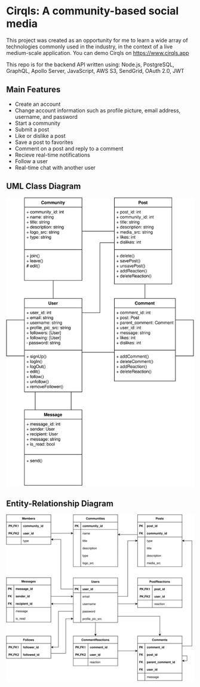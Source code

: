 # Cirqls: A community-based social media

This project was created as an opportunity for me to learn a wide array of technologies commonly used in the industry, in the context of a live medium-scale application. You can demo Cirqls on https://www.cirqls.app

This repo is for the backend API written using: Node.js, PostgreSQL, GraphQL, Apollo Server, JavaScript, AWS S3, SendGrid, OAuth 2.0, JWT

## Main Features

- Create an account
- Change account information such as profile picture, email address, username, and password
- Start a community
- Submit a post
- Like or dislike a post
- Save a post to favorites
- Comment on a post and reply to a comment
- Recieve real-time notifications
- Follow a user
- Real-time chat with another user

## UML Class Diagram

![UML Class Diagram](./images/uml-class-diagram.svg)

## Entity-Relationship Diagram

![Entity-Relationship Diagram](./images/entity-relationship-diagram.svg)
